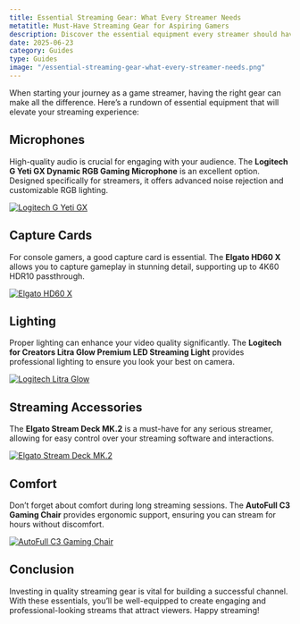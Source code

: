 ```yaml
---
title: Essential Streaming Gear: What Every Streamer Needs
metatitle: Must-Have Streaming Gear for Aspiring Gamers
description: Discover the essential equipment every streamer should have, from microphones to capture cards, tailored for different budgets.
date: 2025-06-23
category: Guides
type: Guides
image: "/essential-streaming-gear-what-every-streamer-needs.png"
---
```


When starting your journey as a game streamer, having the right gear can make all the difference. Here’s a rundown of essential equipment that will elevate your streaming experience:

## Microphones
High-quality audio is crucial for engaging with your audience. The **Logitech G Yeti GX Dynamic RGB Gaming Microphone** is an excellent option. Designed specifically for streamers, it offers advanced noise rejection and customizable RGB lighting.

[![Logitech G Yeti GX](https://www.gamestreamingsetup.com/logitech-g-yeti-gx.jpg)](https://amzn.to/446et4B)

## Capture Cards
For console gamers, a good capture card is essential. The **Elgato HD60 X** allows you to capture gameplay in stunning detail, supporting up to 4K60 HDR10 passthrough.

[![Elgato HD60 X](https://www.gamestreamingsetup.com/elgato-hd60-x.jpg)](https://amzn.to/4dZtxVc)

## Lighting
Proper lighting can enhance your video quality significantly. The **Logitech for Creators Litra Glow Premium LED Streaming Light** provides professional lighting to ensure you look your best on camera.

[![Logitech Litra Glow](https://www.gamestreamingsetup.com/logitech-litra-glow.jpg)](https://amzn.to/4l3fnVr)

## Streaming Accessories
The **Elgato Stream Deck MK.2** is a must-have for any serious streamer, allowing for easy control over your streaming software and interactions.

[![Elgato Stream Deck MK.2](https://www.gamestreamingsetup.com/elgato-stream-deck-mk2.jpg)](https://amzn.to/43ECm3m)

## Comfort
Don’t forget about comfort during long streaming sessions. The **AutoFull C3 Gaming Chair** provides ergonomic support, ensuring you can stream for hours without discomfort.

[![AutoFull C3 Gaming Chair](https://www.gamestreamingsetup.com/autofull-c3.jpg)](https://amzn.to/3ZkeNtZ)

## Conclusion
Investing in quality streaming gear is vital for building a successful channel. With these essentials, you’ll be well-equipped to create engaging and professional-looking streams that attract viewers. Happy streaming!